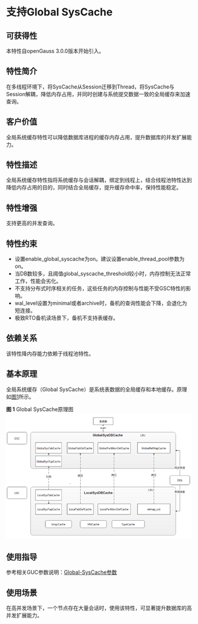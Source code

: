 # 支持Global SysCache

## 可获得性<a name="section15406143204715"></a>

本特性自openGauss 3.0.0版本开始引入。

## 特性简介<a name="section740615433477"></a>

在多线程环境下，将SysCache从Session迁移到Thread，将SysCache与Session解耦，降低内存占用，并同时创建与系统提交数据一致的全局缓存来加速查询。

## 客户价值<a name="section13406743164715"></a>

全局系统缓存特性可以降低数据库进程的缓存内存占用，提升数据库的并发扩展能力。

## 特性描述<a name="section16406154310471"></a>

全局系统缓存特性指将系统缓存与会话解耦，绑定到线程上，结合线程池特性达到降低内存占用的目的，同时结合全局缓存，提升缓存命中率，保持性能稳定。

## 特性增强<a name="section1340684315478"></a>

支持更高的并发查询。

## 特性约束<a name="section06531946143616"></a>

-   设置enable\_global\_syscache为on。建议设置enable\_thread\_pool参数为on。
-   当DB数较多，且阈值global\_syscache\_threshold较小时，内存控制无法正常工作，性能会劣化。
-   不支持分布式时序相关的任务，这些任务的内存控制与性能不受GSC特性的影响。
-   wal\_level设置为minimal或者archive时，备机的查询性能会下降，会退化为短连接。
-   极致RTO备机读场景下，备机不支持表缓存。

## 依赖关系<a name="section8406643144716"></a>

该特性降内存能力依赖于线程池特性。

## 基本原理<a name="section8406643144717"></a>

全局系统缓存（Global SysCache）是系统表数据的全局缓存和本地缓存。原理如[图1](#fig15658164619166)所示。

**图 1**  Global SysCache原理图<a name="fig15658164619166"></a>  
![](figures/Global-SysCache-Schemati.png "Global-SysCache原理图")

## 使用指导<a name="section8406643144718"></a>

参考相关GUC参数说明：[Global-SysCache参数](../DatabaseReference/Global-SysCache参数.md)

## 使用场景<a name="section8406643144719"></a>

在高并发场景下，一个节点存在大量会话时，使用该特性，可显著提升数据库的高并发扩展能力。